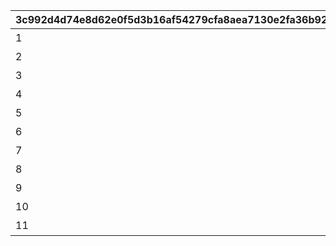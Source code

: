 |3c992d4d74e8d62e0f5d3b16af54279cfa8aea7130e2fa36b9204286880ac67b|8bcc0d4090494f85bbdc70c6a6a39fe72a352dd948e3d1f5a15834615509e1a0|336a65036fa1f55a659ee1d12add7903c030519778afdad9e87132fb2c380458|e619dda5fbe98ea342a25f9ea128dd78397c790f18eb1acdd717c40a81d7970f|d72347cb87340c5a47ee787fd99bf75094eb1de24ce312a859beb9d4e9cfdf39|a2e9a828735c0a475f9d4876037e8d7f52f714f0504a9304c567ddd91db0a5ba|
| --- | --- | --- | --- | --- | --- |
|1|2020-02-15 15:00:00||1|1|おまかせ|
|2|2020-02-15 15:00:00||2|2|デフォルト|
|3|2020-02-15 15:00:00||3|3|アニバーサリー|
|4|2020-02-15 15:00:00||4|1|ピンク|
|5|2020-02-15 15:00:00||5|1|レッド|
|6|2020-02-15 15:00:00||6|1|イエロー|
|7|2020-02-15 15:00:00||7|1|グリーン|
|8|2020-02-15 15:00:00||8|1|ライトブルー|
|9|2020-02-15 15:00:00||9|1|ブルー|
|10|2020-02-15 15:00:00||10|1|パープル|
|11|2020-02-15 15:00:00||11|1|グレー|